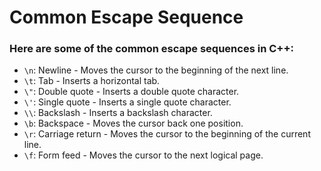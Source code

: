 # Common Escape Sequence
### Here are some of the common escape sequences in C++:
- `\n`: Newline - Moves the cursor to the beginning of the next line.
- `\t`: Tab - Inserts a horizontal tab.
- `\"`: Double quote - Inserts a double quote character.
- `\'`: Single quote - Inserts a single quote character.
- `\\`: Backslash - Inserts a backslash character.
- `\b`: Backspace - Moves the cursor back one position.
- `\r`: Carriage return - Moves the cursor to the beginning of the current line.
- `\f`: Form feed - Moves the cursor to the next logical page.
